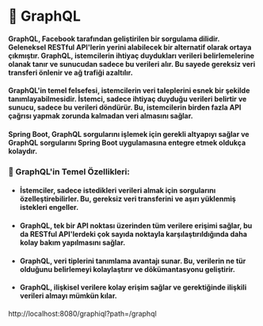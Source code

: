 # 📌 GraphQL
#### GraphQL, Facebook tarafından geliştirilen bir sorgulama dilidir. Geleneksel RESTful API'lerin yerini alabilecek bir alternatif olarak ortaya çıkmıştır. GraphQL, istemcilerin ihtiyaç duydukları verileri belirlemelerine olanak tanır ve sunucudan sadece bu verileri alır. Bu sayede gereksiz veri transferi önlenir ve ağ trafiği azaltılır.
#### GraphQL'in temel felsefesi, istemcilerin veri taleplerini esnek bir şekilde tanımlayabilmesidir. İstemci, sadece ihtiyaç duyduğu verileri belirtir ve sunucu, sadece bu verileri döndürür. Bu, istemcilerin birden fazla API çağrısı yapmak zorunda kalmadan veri almasını sağlar.
#### Spring Boot, GraphQL sorgularını işlemek için gerekli altyapıyı sağlar ve GraphQL sorgularını Spring Boot uygulamasına entegre etmek oldukça kolaydır. 
### 📝 GraphQL'in Temel Özellikleri:
- #### İstemciler, sadece istedikleri verileri almak için sorgularını özelleştirebilirler. Bu, gereksiz veri transferini ve aşırı yüklenmiş istekleri engeller.
- #### GraphQL, tek bir API noktası üzerinden tüm verilere erişimi sağlar, bu da RESTful API'lerdeki çok sayıda noktayla karşılaştırıldığında daha kolay bakım yapılmasını sağlar.
- #### GraphQL, veri tiplerini tanımlama avantajı sunar. Bu, verilerin ne tür olduğunu belirlemeyi kolaylaştırır ve dökümantasyonu geliştirir.
- #### GraphQL, ilişkisel verilere kolay erişim sağlar ve gerektiğinde ilişkili verileri almayı mümkün kılar.
http://localhost:8080/graphiql?path=/graphql